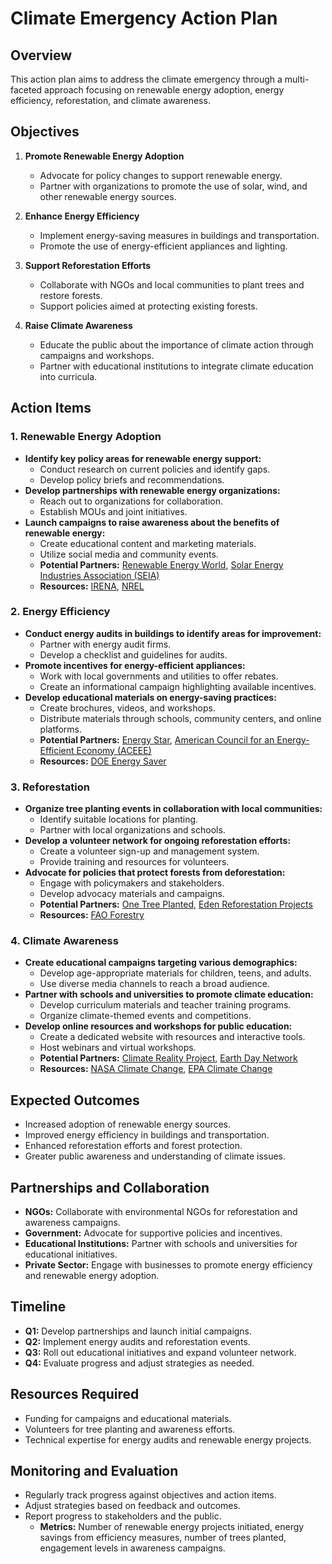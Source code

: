 # Climate Emergency Action Plan

## Overview
This action plan aims to address the climate emergency through a multi-faceted approach focusing on renewable energy adoption, energy efficiency, reforestation, and climate awareness.

## Objectives
1. **Promote Renewable Energy Adoption**
   - Advocate for policy changes to support renewable energy.
   - Partner with organizations to promote the use of solar, wind, and other renewable energy sources.

2. **Enhance Energy Efficiency**
   - Implement energy-saving measures in buildings and transportation.
   - Promote the use of energy-efficient appliances and lighting.

3. **Support Reforestation Efforts**
   - Collaborate with NGOs and local communities to plant trees and restore forests.
   - Support policies aimed at protecting existing forests.

4. **Raise Climate Awareness**
   - Educate the public about the importance of climate action through campaigns and workshops.
   - Partner with educational institutions to integrate climate education into curricula.

## Action Items
### 1. Renewable Energy Adoption
- **Identify key policy areas for renewable energy support:**
  - Conduct research on current policies and identify gaps.
  - Develop policy briefs and recommendations.
- **Develop partnerships with renewable energy organizations:**
  - Reach out to organizations for collaboration.
  - Establish MOUs and joint initiatives.
- **Launch campaigns to raise awareness about the benefits of renewable energy:**
  - Create educational content and marketing materials.
  - Utilize social media and community events.
  - **Potential Partners:** [Renewable Energy World](https://www.renewableenergyworld.com/), [Solar Energy Industries Association (SEIA)](https://www.seia.org/)
  - **Resources:** [IRENA](https://www.irena.org/), [NREL](https://www.nrel.gov/)

### 2. Energy Efficiency
- **Conduct energy audits in buildings to identify areas for improvement:**
  - Partner with energy audit firms.
  - Develop a checklist and guidelines for audits.
- **Promote incentives for energy-efficient appliances:**
  - Work with local governments and utilities to offer rebates.
  - Create an informational campaign highlighting available incentives.
- **Develop educational materials on energy-saving practices:**
  - Create brochures, videos, and workshops.
  - Distribute materials through schools, community centers, and online platforms.
  - **Potential Partners:** [Energy Star](https://www.energystar.gov/), [American Council for an Energy-Efficient Economy (ACEEE)](https://www.aceee.org/)
  - **Resources:** [DOE Energy Saver](https://www.energy.gov/energysaver/energy-saver)

### 3. Reforestation
- **Organize tree planting events in collaboration with local communities:**
  - Identify suitable locations for planting.
  - Partner with local organizations and schools.
- **Develop a volunteer network for ongoing reforestation efforts:**
  - Create a volunteer sign-up and management system.
  - Provide training and resources for volunteers.
- **Advocate for policies that protect forests from deforestation:**
  - Engage with policymakers and stakeholders.
  - Develop advocacy materials and campaigns.
  - **Potential Partners:** [One Tree Planted](https://onetreeplanted.org/), [Eden Reforestation Projects](https://edenprojects.org/)
  - **Resources:** [FAO Forestry](https://www.fao.org/forestry/en/)

### 4. Climate Awareness
- **Create educational campaigns targeting various demographics:**
  - Develop age-appropriate materials for children, teens, and adults.
  - Use diverse media channels to reach a broad audience.
- **Partner with schools and universities to promote climate education:**
  - Develop curriculum materials and teacher training programs.
  - Organize climate-themed events and competitions.
- **Develop online resources and workshops for public education:**
  - Create a dedicated website with resources and interactive tools.
  - Host webinars and virtual workshops.
  - **Potential Partners:** [Climate Reality Project](https://www.climaterealityproject.org/), [Earth Day Network](https://www.earthday.org/)
  - **Resources:** [NASA Climate Change](https://climate.nasa.gov/), [EPA Climate Change](https://www.epa.gov/climate-change)

## Expected Outcomes
- Increased adoption of renewable energy sources.
- Improved energy efficiency in buildings and transportation.
- Enhanced reforestation efforts and forest protection.
- Greater public awareness and understanding of climate issues.

## Partnerships and Collaboration
- **NGOs:** Collaborate with environmental NGOs for reforestation and awareness campaigns.
- **Government:** Advocate for supportive policies and incentives.
- **Educational Institutions:** Partner with schools and universities for educational initiatives.
- **Private Sector:** Engage with businesses to promote energy efficiency and renewable energy adoption.

## Timeline
- **Q1:** Develop partnerships and launch initial campaigns.
- **Q2:** Implement energy audits and reforestation events.
- **Q3:** Roll out educational initiatives and expand volunteer network.
- **Q4:** Evaluate progress and adjust strategies as needed.

## Resources Required
- Funding for campaigns and educational materials.
- Volunteers for tree planting and awareness efforts.
- Technical expertise for energy audits and renewable energy projects.

## Monitoring and Evaluation
- Regularly track progress against objectives and action items.
- Adjust strategies based on feedback and outcomes.
- Report progress to stakeholders and the public.
  - **Metrics:** Number of renewable energy projects initiated, energy savings from efficiency measures, number of trees planted, engagement levels in awareness campaigns.
